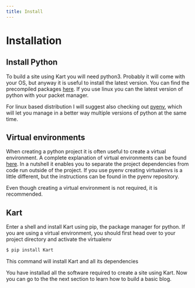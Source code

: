 ```yaml
---
title: Install
---
```

# Installation

## Install Python

To build a site using Kart you will need python3. Probably it will come with your OS, but anyway it is useful to install the latest version. You can find the precompiled packages [here](https://www.python.org/downloads/). If you use linux you can the latest version of python with your packet manager.

For linux based distribution I will suggest also checking out [pyenv](https://github.com/pyenv/pyenv), which will let you manage in a better way multiple versions of python at the same time.

## Virtual environments

When creating a python project it is often useful to create a virtual environment. A complete explanation of virtual environments can be found [here](https://docs.python.org/3/tutorial/venv.html). In a nutshell it enables you to separate the project dependencies from code run outside of the project. If you use pyenv creating virtualenvs is a little different, but the instructions can be found in the pyenv repository.

Even though creating a virtual environment is not required, it is recommended.

## Kart

Enter a shell and install Kart using pip, the package manager for python. If you are using a virtual environment, you should first head over to your project directory and activate the virtualenv

```bash
$ pip install Kart
```
This command will install Kart and all its dependencies

You have installad all the software required to create a site using Kart. Now you can go to the the next section to learn how to build a basic blog.
